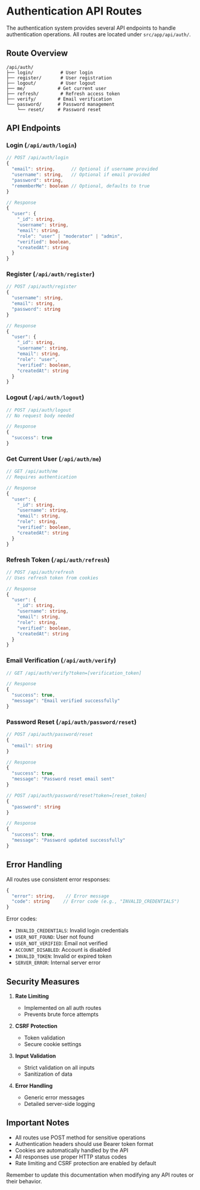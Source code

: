 # Authentication API Routes

The authentication system provides several API endpoints to handle authentication operations. All routes are located under `src/app/api/auth/`.

## Route Overview

```
/api/auth/
├── login/          # User login
├── register/       # User registration
├── logout/         # User logout
├── me/            # Get current user
├── refresh/        # Refresh access token
├── verify/        # Email verification
└── password/      # Password management
    └── reset/     # Password reset
```

## API Endpoints

### Login (`/api/auth/login`)

```typescript
// POST /api/auth/login
{
  "email": string,      // Optional if username provided
  "username": string,   // Optional if email provided
  "password": string,
  "rememberMe": boolean // Optional, defaults to true
}

// Response
{
  "user": {
    "_id": string,
    "username": string,
    "email": string,
    "role": "user" | "moderator" | "admin",
    "verified": boolean,
    "createdAt": string
  }
}
```

### Register (`/api/auth/register`)

```typescript
// POST /api/auth/register
{
  "username": string,
  "email": string,
  "password": string
}

// Response
{
  "user": {
    "_id": string,
    "username": string,
    "email": string,
    "role": "user",
    "verified": boolean,
    "createdAt": string
  }
}
```

### Logout (`/api/auth/logout`)

```typescript
// POST /api/auth/logout
// No request body needed

// Response
{
  "success": true
}
```

### Get Current User (`/api/auth/me`)

```typescript
// GET /api/auth/me
// Requires authentication

// Response
{
  "user": {
    "_id": string,
    "username": string,
    "email": string,
    "role": string,
    "verified": boolean,
    "createdAt": string
  }
}
```

### Refresh Token (`/api/auth/refresh`)

```typescript
// POST /api/auth/refresh
// Uses refresh token from cookies

// Response
{
  "user": {
    "_id": string,
    "username": string,
    "email": string,
    "role": string,
    "verified": boolean,
    "createdAt": string
  }
}
```

### Email Verification (`/api/auth/verify`)

```typescript
// GET /api/auth/verify?token=[verification_token]

// Response
{
  "success": true,
  "message": "Email verified successfully"
}
```

### Password Reset (`/api/auth/password/reset`)

```typescript
// POST /api/auth/password/reset
{
  "email": string
}

// Response
{
  "success": true,
  "message": "Password reset email sent"
}

// POST /api/auth/password/reset?token=[reset_token]
{
  "password": string
}

// Response
{
  "success": true,
  "message": "Password updated successfully"
}
```

## Error Handling

All routes use consistent error responses:

```typescript
{
  "error": string,    // Error message
  "code": string     // Error code (e.g., "INVALID_CREDENTIALS")
}
```

Error codes:

- `INVALID_CREDENTIALS`: Invalid login credentials
- `USER_NOT_FOUND`: User not found
- `USER_NOT_VERIFIED`: Email not verified
- `ACCOUNT_DISABLED`: Account is disabled
- `INVALID_TOKEN`: Invalid or expired token
- `SERVER_ERROR`: Internal server error

## Security Measures

1. **Rate Limiting**

   - Implemented on all auth routes
   - Prevents brute force attempts

2. **CSRF Protection**

   - Token validation
   - Secure cookie settings

3. **Input Validation**

   - Strict validation on all inputs
   - Sanitization of data

4. **Error Handling**
   - Generic error messages
   - Detailed server-side logging

## Important Notes

- All routes use POST method for sensitive operations
- Authentication headers should use Bearer token format
- Cookies are automatically handled by the API
- All responses use proper HTTP status codes
- Rate limiting and CSRF protection are enabled by default

Remember to update this documentation when modifying any API routes or their behavior.
